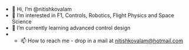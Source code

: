 - 👋 Hi, I’m @nitishkovalam
- 👀 I’m interested in F1, Controls, Robotics, Flight Physics and Space Science
- 🌱 I’m currently learning advanced control design 
- - 📫 How to reach me - drop in a mail at nitishkovalam@hotmail.com

<!---
nitishkovalam/nitishkovalam is a ✨ special ✨ repository because its `README.md` (this file) appears on your GitHub profile.
You can click the Preview link to take a look at your changes.
--->
